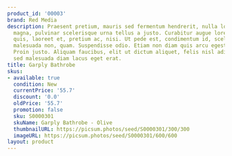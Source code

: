 ```yaml
---
product_id: '00003'
brand: Red Media
description: Praesent pretium, mauris sed fermentum hendrerit, nulla lorem iaculis
  magna, pulvinar scelerisque urna tellus a justo. Curabitur augue lorem, dapibus
  quis, laoreet et, pretium ac, nisi. Ut pede est, condimentum id, scelerisque ac,
  malesuada non, quam. Suspendisse odio. Etiam non diam quis arcu egestas commodo.
  Proin justo. Aliquam faucibus, elit ut dictum aliquet, felis nisl adipiscing sapien,
  sed malesuada diam lacus eget erat.
title: Garply Bathrobe
skus:
- available: true
  condition: New
  currentPrice: '55.7'
  discount: '0.0'
  oldPrice: '55.7'
  promotion: false
  sku: S0000301
  skuName: Garply Bathrobe - Olive
  thumbnailURL: https://picsum.photos/seed/S0000301/300/300
  imageURL: https://picsum.photos/seed/S0000301/600/600
layout: product
---
```

